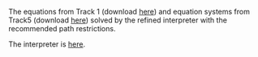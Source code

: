 The equations from Track 1 (download [here][track01.tar.gz]) and equation systems from Track5 (download [here][track05.tar.gz]) solved by the refined interpreter with the recommended path restrictions. 

The interpreter is [here][int.ref].

[int.ref]: weqs_int_basesort.ref
[track01.tar.gz]: https://www.informatik.uni-kiel.de/~mku/woorpje/files/track01.tar.gz
[track05.tar.gz]: https://www.informatik.uni-kiel.de/~mku/woorpje/files/track05.tar.gz
